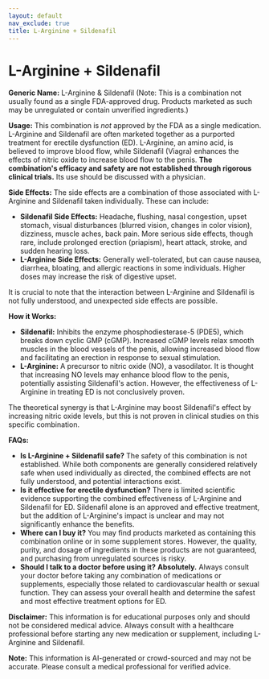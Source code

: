 ```yaml
---
layout: default
nav_exclude: true
title: L-Arginine + Sildenafil
---
```


# L-Arginine + Sildenafil

**Generic Name:**  L-Arginine & Sildenafil (Note:  This is a combination not usually found as a single FDA-approved drug.  Products marketed as such may be unregulated or contain unverified ingredients.)

**Usage:**  This combination is *not* approved by the FDA as a single medication.  L-Arginine and Sildenafil are often marketed together as a purported treatment for erectile dysfunction (ED).  L-Arginine, an amino acid, is believed to improve blood flow, while Sildenafil (Viagra) enhances the effects of nitric oxide to increase blood flow to the penis.  **The combination's efficacy and safety are not established through rigorous clinical trials.**  Its use should be discussed with a physician.

**Side Effects:**  The side effects are a combination of those associated with L-Arginine and Sildenafil taken individually.  These can include:

* **Sildenafil Side Effects:** Headache, flushing, nasal congestion, upset stomach, visual disturbances (blurred vision, changes in color vision), dizziness, muscle aches, back pain.  More serious side effects, though rare, include prolonged erection (priapism), heart attack, stroke, and sudden hearing loss.
* **L-Arginine Side Effects:**  Generally well-tolerated, but can cause nausea, diarrhea, bloating, and allergic reactions in some individuals.  Higher doses may increase the risk of digestive upset.

It is crucial to note that the interaction between L-Arginine and Sildenafil is not fully understood, and unexpected side effects are possible.


**How it Works:**

* **Sildenafil:**  Inhibits the enzyme phosphodiesterase-5 (PDE5), which breaks down cyclic GMP (cGMP).  Increased cGMP levels relax smooth muscles in the blood vessels of the penis, allowing increased blood flow and facilitating an erection in response to sexual stimulation.
* **L-Arginine:**  A precursor to nitric oxide (NO), a vasodilator.  It is thought that increasing NO levels may enhance blood flow to the penis, potentially assisting Sildenafil's action.  However, the effectiveness of L-Arginine in treating ED is not conclusively proven.

The theoretical synergy is that L-Arginine may boost Sildenafil's effect by increasing nitric oxide levels, but this is not proven in clinical studies on this specific combination.


**FAQs:**

* **Is L-Arginine + Sildenafil safe?**  The safety of this combination is not established.  While both components are generally considered relatively safe when used individually as directed, the combined effects are not fully understood, and potential interactions exist.
* **Is it effective for erectile dysfunction?**  There is limited scientific evidence supporting the combined effectiveness of L-Arginine and Sildenafil for ED. Sildenafil alone is an approved and effective treatment, but the addition of L-Arginine's impact is unclear and may not significantly enhance the benefits.
* **Where can I buy it?**  You may find products marketed as containing this combination online or in some supplement stores. However, the quality, purity, and dosage of ingredients in these products are not guaranteed, and purchasing from unregulated sources is risky.
* **Should I talk to a doctor before using it?**  **Absolutely.**  Always consult your doctor before taking any combination of medications or supplements, especially those related to cardiovascular health or sexual function.  They can assess your overall health and determine the safest and most effective treatment options for ED.


**Disclaimer:** This information is for educational purposes only and should not be considered medical advice.  Always consult with a healthcare professional before starting any new medication or supplement, including L-Arginine and Sildenafil.


**Note:** This information is AI-generated or crowd-sourced and may not be accurate. Please consult a medical professional for verified advice.